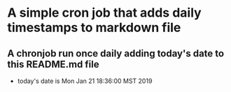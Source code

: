 A simple cron job that adds daily timestamps to markdown file
============================================================
## A chronjob run once daily adding today's date to this README.md file
* today's date is Mon Jan 21 18:36:00 MST 2019
